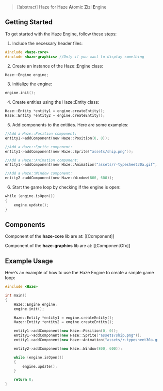 > [!abstract] Haze for
> **H**aze
> **A**tomic
> **Z**izi
> **E**ngine
## Getting Started
To get started with the Haze Engine, follow these steps:

1. Include the necessary header files:
```cpp
#include <haze-core>
#include <haze-graphics> //Only if you want to display something
```

2. Create an instance of the Haze::Engine class:
```cpp
Haze::Engine engine;
```

3. Initialize the engine:
```cpp
engine.init();
```

4. Create entities using the Haze::Entity class:
```cpp
Haze::Entity *entity1 = engine.createEntity();
Haze::Entity *entity2 = engine.createEntity();
```

5. Add components to the entities. Here are some examples:
```cpp
//Add a Haze::Position component:
entity1->addComponent(new Haze::Position(0, 0));

//Add a Haze::Sprite component:
entity1->addComponent(new Haze::Sprite("assets/ship.png"));

//Add a Haze::Animation component:
entity1->addComponent(new Haze::Animation("assets/r-typesheet30a.gif", 34, 34, 3, 1));

//Add a Haze::Window component:
entity2->addComponent(new Haze::Window(800, 600));
```

6. Start the game loop by checking if the engine is open:
```cpp
while (engine.isOpen())
{
    engine.update();
}
```

## Components
Component of the **haze-core** lib are at:
[[Component]]

Component of the **haze-graphics** lib are at:
[[ComponentGfx]]

## Example Usage
Here's an example of how to use the Haze Engine to create a simple game loop:

```cpp
#include <Haze>

int main()
{
    Haze::Engine engine;
    engine.init();

    Haze::Entity *entity1 = engine.createEntity();
    Haze::Entity *entity2 = engine.createEntity();

    entity1->addComponent(new Haze::Position(0, 0));
    entity1->addComponent(new Haze::Sprite("assets/ship.png"));
    entity1->addComponent(new Haze::Animation("assets/r-typesheet30a.gif", 34, 34, 3, 1));

    entity2->addComponent(new Haze::Window(800, 600));

    while (engine.isOpen())
    {
        engine.update();
    }

    return 0;
}
```